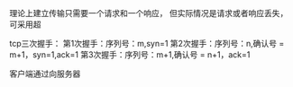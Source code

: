 理论上建立传输只需要一个请求和一个响应， 
但实际情况是请求或者响应丢失，可采用超


tcp三次握手：
第1次握手：序列号：m,syn=1
第2次握手：序列号：n,确认号 = m+1，syn=1,ack=1
第3次握手：序列号：m+1,确认号 = n+1，ack=1

客户端通过向服务器
